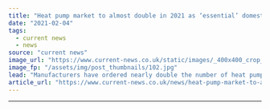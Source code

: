 ```yaml
---
title: "Heat pump market to almost double in 2021 as ‘essential’ domestic decarbonisation picks up speed"
date: "2021-02-04"
tags: 
  - current news
  - news
source: "current news"
image_url: "https://www.current-news.co.uk/static/images/_400x400_crop_center-center/Heat-pump-credit-parliament.uk-EAC.jpg"
image_fp: "/assets/img/post_thumbnails/102.jpg"
lead: "​Manufacturers have ordered nearly double the number of heat pumps currently on the shelves and in the warehouse in the UK to meet surging demand in 2021."
article_url: "https://www.current-news.co.uk/news/heat-pump-market-to-almost-double-in-2021-as-essential-domestic-decarbonisation-picks-up-speed?utm_source=rss-feeds&utm_medium=rss&utm_campaign=rss"
---
```


---
